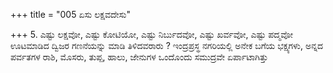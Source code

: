 +++
title = "005 ಏಸು ಲಕ್ಷವದೇಸು"

+++
5. ಎಷ್ಟು ಲಕ್ಷವೋ, ಎಷ್ಟು ಕೋಟಿಯೋ, ಎಷ್ಟು ನಿರ್ಬುದವೋ, ಎಷ್ಟು ಖರ್ವವೋ, ಎಷ್ಟು ಪದ್ಮವೋ ಊಟಮಾಡಿದ ದ್ವಿಜರ ಗಣನೆಯನ್ನು ಮಾಡಿ ತಿಳಿದವರಾರು ? ಇಂದ್ರಪ್ರಸ್ಥ ನಗರಿಯಲ್ಲಿ ಅನೇಕ  ಬಗೆಯ ಭಕ್ಷ್ಯಗಳು, ಅನ್ನದ ಪರ್ವತಗಳ ರಾಶಿ, ಮೊಸರು, ತುಪ್ಪ, ಹಾಲು, ಜೇನುಗಳ ಒಂದೊಂದು ಸಮುದ್ರವೇ ಏರ್ಪಾಟಾಗಿತ್ತು